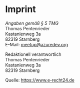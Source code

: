 # Imprint

*Angaben gemäß § 5 TMG* \
Thomas Pentenrieder \
Kastanienweg 3a \
82319 Starnberg \
E-Mail: meetup@azuredev.org

Redaktionell verantwortlich \
Thomas Pentenrieder \
Kastanienweg 3a \
82319 Starnberg

Quelle:
https://www.e-recht24.de
